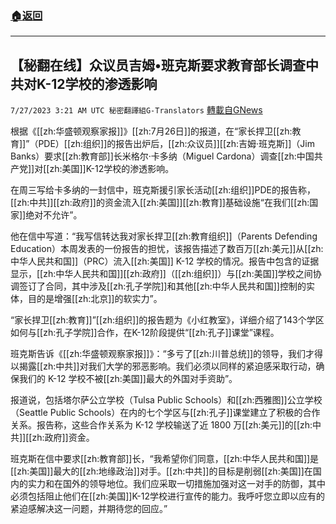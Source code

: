 ###  [:house:返回](README.md)
---


## 【秘翻在线】众议员吉姆•班克斯要求教育部长调查中共对K-12学校的渗透影响
`7/27/2023 3:21 AM UTC 秘密翻譯組G-Translators` [轉載自GNews](https://gnews.org/articles/1490999)

根据《[[zh:华盛顿观察家报]]》[[zh:7月26日]]的报道，在“家长捍卫[[zh:教育]]”（PDE）[[zh:组织]]的报告出炉后，[[zh:众议员]][[zh:吉姆·班克斯]]（Jim Banks）要求[[zh:教育部]]长米格尔·卡多纳（Miguel Cardona）调查[[zh:中国共产党]]对[[zh:美国]]K-12学校的渗透影响。

在周三写给卡多纳的一封信中，班克斯援引家长活动[[zh:组织]]PDE的报告称，[[zh:中共]][[zh:政府]]的资金流入[[zh:美国]][[zh:教育]]基础设施“在我们[[zh:国家]]绝对不允许”。

他在信中写道：“我写信转达我对家长捍卫[[zh:教育组织]]（Parents Defending Education）本周发表的一份报告的担忧，该报告描述了数百万[[zh:美元]]从[[zh:中华人民共和国]]（PRC）流入[[zh:美国]] K-12 学校的情况。报告中包含的证据显示，[[zh:中华人民共和国]][[zh:政府]]（[[zh:组织]]）与[[zh:美国]]学校之间协调签订了合同，其中涉及[[zh:孔子学院]]和其他[[zh:中华人民共和国]]控制的实体，目的是增强[[zh:北京]]的软实力”。

“家长捍卫[[zh:教育]]”[[zh:组织]]的报告题为《小红教室》，详细介绍了143个学区如何与[[zh:孔子学院]]合作，在K-12阶段提供“[[zh:孔子]]课堂”课程。

班克斯告诉《[[zh:华盛顿观察家报]]》：“多亏了[[zh:川普总统]]的领导，我们才得以揭露[[zh:中共]]对我们大学的邪恶影响。我们必须以同样的紧迫感采取行动，确保我们的 K-12 学校不被[[zh:美国]]最大的外国对手资助”。

报道说，包括塔尔萨公立学校（Tulsa Public Schools）和[[zh:西雅图]]公立学校（Seattle Public Schools）在内的七个学区与[[zh:孔子]]课堂建立了积极的合作关系。报告称，这些合作关系为 K-12 学校输送了近 1800 万[[zh:美元]]的[[zh:中共]][[zh:政府]]资金。

班克斯在信中要求[[zh:教育部]]长，“我希望你们同意，[[zh:中华人民共和国]]是[[zh:美国]]最大的[[zh:地缘政治]]对手。[[zh:中共]]的目标是削弱[[zh:美国]]在国内的实力和在国外的领导地位。我们应采取一切措施加强对这一对手的防御，其中必须包括阻止他们在[[zh:美国]]K-12学校进行宣传的能力。我呼吁您立即以应有的紧迫感解决这一问题，并期待您的回应。”
